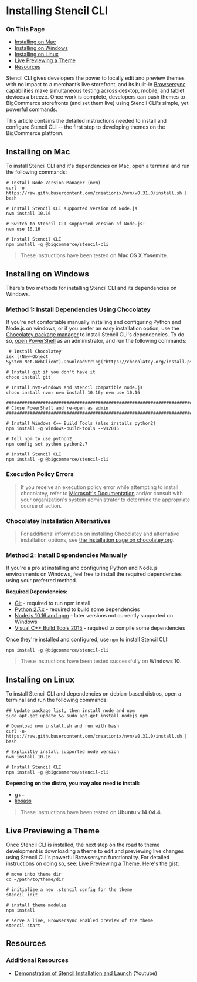 # Installing Stencil CLI

<div class="otp" id="no-index">

### On This Page
- [Installing on Mac](#installing-on-mac)
- [Installing on Windows](#installing-on-windows)
- [Installing on Linux](#installing-on-linux)
- [Live Previewing a Theme](#live-previewing-a-theme)
- [Resources](#resources)

</div>

Stencil CLI gives developers the power to locally edit and preview themes with no impact to a merchant’s live storefront, and its built-in [Browsersync](https://github.com/bigcommerce/browser-sync) capabilities make simultaneous testing across desktop, mobile, and tablet devices a breeze. Once work is complete, developers can push themes to BigCommerce storefronts (and set them live) using Stencil CLI's simple, yet powerful commands. 

This article contains the detailed instructions needed to install and configure Stencil CLI -- the first step to developing themes on the BigCommerce platform.

## Installing on Mac

To install Stencil CLI and it's dependencies on Mac, open a terminal and run the following commands: 

```shell
# Install Node Version Manager (nvm)
curl -o- https://raw.githubusercontent.com/creationix/nvm/v0.31.0/install.sh | bash

# Install Stencil CLI supported version of Node.js
nvm install 10.16

# Switch to Stencil CLI supported version of Node.js:
nvm use 10.16

# Install Stencil CLI
npm install -g @bigcommerce/stencil-cli
```

<div class="HubBlock--callout">
<div class="CalloutBlock--info">
<div class="HubBlock-content">

<!-- theme: info -->

> These instructions have been tested on **Mac OS X Yosemite**.

</div>
</div>
</div>

## Installing on Windows
There's two methods for installing Stencil CLI and its dependencies on Windows.

### Method 1: Install Dependencies Using Chocolatey
If you're not comfortable manually installing and configuring Python and Node.js on windows, or if you prefer an easy installation option, use the [Chocolatey package manager](https://chocolatey.org/) to install Stencil CLI's dependencies. To do so, [open PowerShell](https://docs.microsoft.com/en-us/powershell/scripting/getting-started/starting-windows-powershell?view=powershell-6) as an administrator, and run the following commands:
```shell
 # Install Chocolatey
iex ((New-Object System.Net.WebClient).DownloadString("https://chocolatey.org/install.ps1"))

# Install git if you don't have it
choco install git

# Install nvm-windows and stencil compatible node.js
choco install nvm; nvm install 10.16; nvm use 10.16

#####################################################################################
# Close PowerShell and re-open as admin 
#####################################################################################

# Install Windows C++ Build Tools (also installs python2)
npm install -g windows-build-tools --vs2015

# Tell npm to use python2
npm config set python python2.7

# Install Stencil CLI
npm install -g @bigcommerce/stencil-cli
```

<div class="HubBlock--callout">
<div class="CalloutBlock--warning">
<div class="HubBlock-content">

<!-- theme: warning -->

### Execution Policy Errors
> If you receive an execution policy error while attempting to install chocolatey, refer to [Microsoft's Documentation](https://docs.microsoft.com/en-us/powershell/module/microsoft.powershell.security/set-executionpolicy?view=powershell-6) and/or consult with your organization's system administrator to determine the appropriate course of action.
> 
### Chocolatey Installation Alternatives
> For additional information on installing Chocolatey and alternative installation options, see [the installation page on chocolatey.org](https://chocolatey.org/install).

</div>
</div>
</div>

### Method 2: Install Dependencies Manually
If you're a pro at installing and configuring Python and Node.js environments on Windows, feel free to install the required dependencies using your preferred method.

**Required Dependencies:**
* [Git](https://git-scm.com/downloads) - required to run npm install
* [Python 2.7.x](https://www.python.org/downloads/) - required to build some dependencies
* [Node.js 10.16 and npm](https://nodejs.org/en/download/releases/) - later versions not currently supported on Windows
* [Visual C++ Build Tools 2015](https://www.npmjs.com/package/windows-build-tools) - required to compile some dependencies

Once they're installed and configured, use `npm` to install Stencil CLI:

```shell
npm install -g @bigcommerce/stencil-cli
```

<div class="HubBlock--callout">
<div class="CalloutBlock--info">
<div class="HubBlock-content">

<!-- theme: info -->

> These instructions have been tested successfully on **Windows 10**. 

</div>
</div>
</div>

## Installing on Linux

To install Stencil CLI and dependencies on debian-based distros, open a terminal and run the following commands:

```shell
## Update package list, then install node and npm
sudo apt-get update && sudo apt-get install nodejs npm

# Download nvm install.sh and run with bash
curl -o- https://raw.githubusercontent.com/creationix/nvm/v0.31.0/install.sh | bash

# Explicitly install supported node version
nvm install 10.16

# Install Stencil CLI
npm install -g @bigcommerce/stencil-cli
```

**Depending on the distro, you may also need to install:**
* g++
* [libsass](https://sass-lang.com/libsass)

<div class="HubBlock--callout">
<div class="CalloutBlock--info">
<div class="HubBlock-content">

<!-- theme: info -->

> These instructions have been tested on **Ubuntu v.14.04.4**. 

</div>
</div>
</div>

## Live Previewing a Theme

Once Stencil CLI is installed, the next step on the road to theme development is downloading a theme to edit and previewing live changes using Stencil CLI's powerful Browsersync functionality. For detailed instructions on doing so, see: [Live Previewing a Theme](https://developer.bigcommerce.com/stencil-docs/installing-stencil-cli/live-previewing-a-theme). Here's the gist:

```shell
# move into theme dir
cd ~/path/to/theme/dir

# initialize a new .stencil config for the theme
stencil init

# install theme modules
npm install

# serve a live, Browsersync enabled preview of the theme
stencil start
```

## Resources

### Additional Resources
* [Demonstration of Stencil Installation and Launch](https://www.youtube.com/watch/iWBrJalyM0A) (Youtube)
